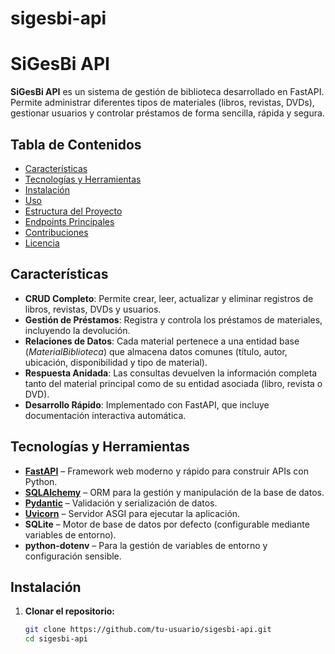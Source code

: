# sigesbi-api
# SiGesBi API

**SiGesBi API** es un sistema de gestión de biblioteca desarrollado en FastAPI. Permite administrar diferentes tipos de materiales (libros, revistas, DVDs), gestionar usuarios y controlar préstamos de forma sencilla, rápida y segura.

## Tabla de Contenidos

- [Características](#características)
- [Tecnologías y Herramientas](#tecnologías-y-herramientas)
- [Instalación](#instalación)
- [Uso](#uso)
- [Estructura del Proyecto](#estructura-del-proyecto)
- [Endpoints Principales](#endpoints-principales)
- [Contribuciones](#contribuciones)
- [Licencia](#licencia)

## Características

- **CRUD Completo**: Permite crear, leer, actualizar y eliminar registros de libros, revistas, DVDs y usuarios.
- **Gestión de Préstamos**: Registra y controla los préstamos de materiales, incluyendo la devolución.
- **Relaciones de Datos**: Cada material pertenece a una entidad base (*MaterialBiblioteca*) que almacena datos comunes (título, autor, ubicación, disponibilidad y tipo de material).
- **Respuesta Anidada**: Las consultas devuelven la información completa tanto del material principal como de su entidad asociada (libro, revista o DVD).
- **Desarrollo Rápido**: Implementado con FastAPI, que incluye documentación interactiva automática.

## Tecnologías y Herramientas

- **[FastAPI](https://fastapi.tiangolo.com/)** – Framework web moderno y rápido para construir APIs con Python.
- **[SQLAlchemy](https://www.sqlalchemy.org/)** – ORM para la gestión y manipulación de la base de datos.
- **[Pydantic](https://pydantic-docs.helpmanual.io/)** – Validación y serialización de datos.
- **[Uvicorn](https://www.uvicorn.org/)** – Servidor ASGI para ejecutar la aplicación.
- **SQLite** – Motor de base de datos por defecto (configurable mediante variables de entorno).
- **python-dotenv** – Para la gestión de variables de entorno y configuración sensible.

## Instalación

1. **Clonar el repositorio:**

   ```bash
   git clone https://github.com/tu-usuario/sigesbi-api.git
   cd sigesbi-api
